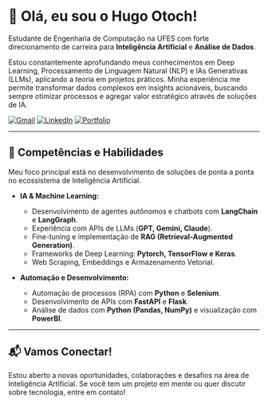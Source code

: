 # 👋 Olá, eu sou o Hugo Otoch!

Estudante de Engenharia de Computação na UFES com forte direcionamento de carreira para **Inteligência Artificial** e **Análise de Dados**.

Estou constantemente aprofundando meus conhecimentos em Deep Learning, Processamento de Linguagem Natural (NLP) e IAs Generativas (LLMs), aplicando a teoria em projetos práticos. Minha experiência me permite transformar dados complexos em insights acionáveis, buscando sempre otimizar processos e agregar valor estratégico através de soluções de IA.

<a href="mailto:otochdev@gmail.com"><img src="https://img.shields.io/badge/Gmail-D14836?style=for-the-badge&logo=gmail&logoColor=white" alt="Gmail"/></a>
<a href="https://linkedin.com/in/hugootoch/"><img src="https://img.shields.io/badge/LinkedIn-0077B5?style=for-the-badge&logo=linkedin&logoColor=white" alt="LinkedIn"/></a>
<a href="https://hugootoch.vercel.app/"><img src="https://img.shields.io/badge/Portfólio-000000?style=for-the-badge&logo=vercel&logoColor=white" alt="Portfolio"/></a>

---

## 🚀 Competências e Habilidades

Meu foco principal está no desenvolvimento de soluções de ponta a ponta no ecossistema de Inteligência Artificial.

* **IA & Machine Learning:**
    * Desenvolvimento de agentes autônomos e chatbots com **LangChain** e **LangGraph**.
    * Experiência com APIs de LLMs (**GPT, Gemini, Claude**).
    * Fine-tuning e implementação de **RAG (Retrieval-Augmented Generation)**.
    * Frameworks de Deep Learning: **Pytorch, TensorFlow e Keras**.
    * Web Scraping, Embeddings e Armazenamento Vetorial.

* **Automação e Desenvolvimento:**
    * Automação de processos (RPA) com **Python** e **Selenium**.
    * Desenvolvimento de APIs com **FastAPI** e **Flask**.
    * Análise de dados com **Python (Pandas, NumPy)** e visualização com **PowerBI**.

---

## 📬 Vamos Conectar!

Estou aberto a novas oportunidades, colaborações e desafios na área de Inteligência Artificial. Se você tem um projeto em mente ou quer discutir sobre tecnologia, entre em contato!
